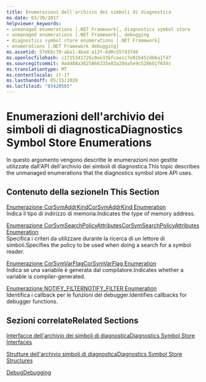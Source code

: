 ```yaml
---
title: Enumerazioni dell'archivio dei simboli di diagnostica
ms.date: 03/30/2017
helpviewer_keywords:
- unmanaged enumerations [.NET Framework], diagnostics symbol store
- unmanaged enumerations [.NET Framework], debugging
- diagnostics symbol store enumerations [.NET Framework]
- enumerations [.NET Framework debugging]
ms.assetid: 57d68c70-aba1-4bad-a13f-6d0c55f43746
ms.openlocfilehash: c1715341726c0ee33bfcaecc7e02b452db6a1fd7
ms.sourcegitcommit: 9a4488a3625866335e83a20da5e9c5286b1f034c
ms.translationtype: MT
ms.contentlocale: it-IT
ms.lasthandoff: 05/15/2020
ms.locfileid: "83420565"
---
```

# <a name="diagnostics-symbol-store-enumerations"></a><span data-ttu-id="2210b-102">Enumerazioni dell'archivio dei simboli di diagnostica</span><span class="sxs-lookup"><span data-stu-id="2210b-102">Diagnostics Symbol Store Enumerations</span></span>
<span data-ttu-id="2210b-103">In questo argomento vengono descritte le enumerazioni non gestite utilizzate dall'API dell'archivio dei simboli di diagnostica.</span><span class="sxs-lookup"><span data-stu-id="2210b-103">This topic describes the unmanaged enumerations that the diagnostics symbol store API uses.</span></span>  
  
## <a name="in-this-section"></a><span data-ttu-id="2210b-104">Contenuto della sezione</span><span class="sxs-lookup"><span data-stu-id="2210b-104">In This Section</span></span>  
 [<span data-ttu-id="2210b-105">Enumerazione CorSymAddrKind</span><span class="sxs-lookup"><span data-stu-id="2210b-105">CorSymAddrKind Enumeration</span></span>](corsymaddrkind-enumeration.md)  
 <span data-ttu-id="2210b-106">Indica il tipo di indirizzo di memoria.</span><span class="sxs-lookup"><span data-stu-id="2210b-106">Indicates the type of memory address.</span></span>  
  
 [<span data-ttu-id="2210b-107">Enumerazione CorSymSearchPolicyAttributes</span><span class="sxs-lookup"><span data-stu-id="2210b-107">CorSymSearchPolicyAttributes Enumeration</span></span>](corsymsearchpolicyattributes-enumeration.md)  
 <span data-ttu-id="2210b-108">Specifica i criteri da utilizzare durante la ricerca di un lettore di simboli.</span><span class="sxs-lookup"><span data-stu-id="2210b-108">Specifies the policy to be used when doing a search for a symbol reader.</span></span>  
  
 [<span data-ttu-id="2210b-109">Enumerazione CorSymVarFlag</span><span class="sxs-lookup"><span data-stu-id="2210b-109">CorSymVarFlag Enumeration</span></span>](corsymvarflag-enumeration.md)  
 <span data-ttu-id="2210b-110">Indica se una variabile è generata dal compilatore.</span><span class="sxs-lookup"><span data-stu-id="2210b-110">Indicates whether a variable is compiler-generated.</span></span>  
  
 [<span data-ttu-id="2210b-111">Enumerazione NOTIFY_FILTER</span><span class="sxs-lookup"><span data-stu-id="2210b-111">NOTIFY_FILTER Enumeration</span></span>](notify-filter-enumeration.md)  
 <span data-ttu-id="2210b-112">Identifica i callback per le funzioni del debugger.</span><span class="sxs-lookup"><span data-stu-id="2210b-112">Identifies callbacks for debugger functions.</span></span>  
  
## <a name="related-sections"></a><span data-ttu-id="2210b-113">Sezioni correlate</span><span class="sxs-lookup"><span data-stu-id="2210b-113">Related Sections</span></span>  
 [<span data-ttu-id="2210b-114">Interfacce dell'archivio dei simboli di diagnostica</span><span class="sxs-lookup"><span data-stu-id="2210b-114">Diagnostics Symbol Store Interfaces</span></span>](diagnostics-symbol-store-interfaces.md)  
  
 [<span data-ttu-id="2210b-115">Strutture dell'archivio simboli di diagnostica</span><span class="sxs-lookup"><span data-stu-id="2210b-115">Diagnostics Symbol Store Structures</span></span>](diagnostics-symbol-store-structures.md)  
  
 [<span data-ttu-id="2210b-116">Debug</span><span class="sxs-lookup"><span data-stu-id="2210b-116">Debugging</span></span>](../debugging/index.md)

